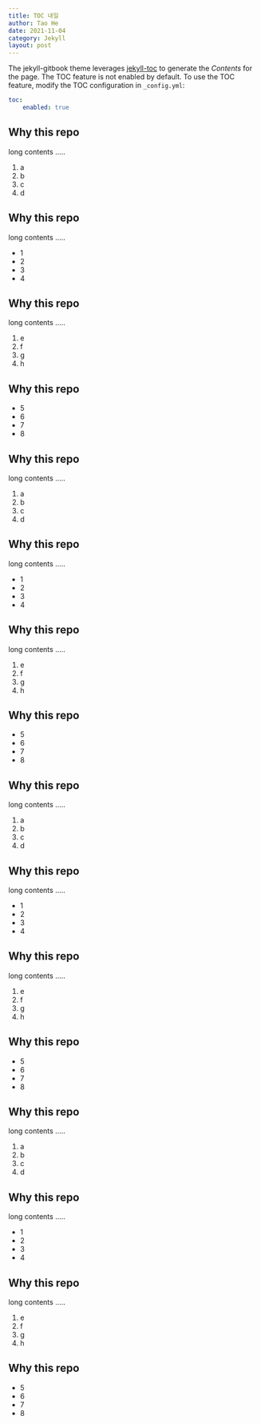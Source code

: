 ```yaml
---
title: TOC 내일
author: Tao He
date: 2021-11-04
category: Jekyll
layout: post
---
```


The jekyll-gitbook theme leverages [jekyll-toc][1] to generate the *Contents* for the page.
The TOC feature is not enabled by default. To use the TOC feature, modify the TOC
configuration in `_config.yml`:

```yaml
toc:
    enabled: true
```

Why this repo
-------------

long contents .....

1. a
2. b
3. c
4. d

Why this repo
-------------

long contents .....

+ 1
+ 2
+ 3
+ 4

Why this repo
-------------

long contents .....

1. e
2. f
3. g
4. h

Why this repo
-------------

+ 5
+ 6
+ 7
+ 8

Why this repo
-------------

long contents .....

1. a
2. b
3. c
4. d

Why this repo
-------------

long contents .....

+ 1
+ 2
+ 3
+ 4

Why this repo
-------------

long contents .....

1. e
2. f
3. g
4. h

Why this repo
-------------

+ 5
+ 6
+ 7
+ 8

Why this repo
-------------

long contents .....

1. a
2. b
3. c
4. d

Why this repo
-------------

long contents .....

+ 1
+ 2
+ 3
+ 4

Why this repo
-------------

long contents .....

1. e
2. f
3. g
4. h

Why this repo
-------------

+ 5
+ 6
+ 7
+ 8

Why this repo
-------------

long contents .....

1. a
2. b
3. c
4. d

Why this repo
-------------

long contents .....

+ 1
+ 2
+ 3
+ 4

Why this repo
-------------

long contents .....

1. e
2. f
3. g
4. h

Why this repo
-------------

+ 5
+ 6
+ 7
+ 8

[1]: https://github.com/allejo/jekyll-toc
